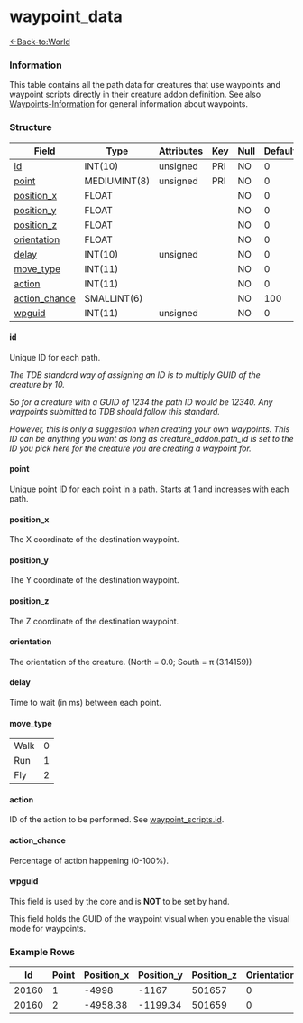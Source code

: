 # waypoint\_data

[<-Back-to:World](database-world.md)

### Information

This table contains all the path data for creatures that use waypoints and waypoint scripts directly in their creature addon definition. See also [Waypoints-Information](Waypoints-Information) for general information about waypoints.

### Structure

| Field                            | Type         | Attributes   | Key | Null | Default |
|----------------------------------|--------------|--------------|-----|------|---------|
| [id](#id)                        | INT(10)      | unsigned     | PRI | NO   | 0       |
| [point](#point)                  | MEDIUMINT(8) | unsigned     | PRI | NO   | 0       |
| [position\_x](#position_x)       | FLOAT        |              |     | NO   | 0       |
| [position\_y](#position_y)       | FLOAT        |              |     | NO   | 0       |
| [position\_z](#position_z)       | FLOAT        |              |     | NO   | 0       |
| [orientation](#orientation)      | FLOAT        |              |     | NO   | 0       |
| [delay](#delay)                  | INT(10)      | unsigned     |     | NO   | 0       |
| [move\_type](#move_type)         | INT(11)      |              |     | NO   | 0       |
| [action](#action)                | INT(11)      |              |     | NO   | 0       |
| [action\_chance](#action_chance) | SMALLINT(6)  |              |     | NO   | 100     |
| [wpguid](#wpguid)                | INT(11)      | unsigned     |     | NO   | 0       |

#### id

Unique ID for each path.

*The TDB standard way of assigning an ID is to multiply GUID of the creature by 10.*

*So for a creature with a GUID of 1234 the path ID would be 12340. Any waypoints submitted to TDB should follow this standard.*

*However, this is only a suggestion when creating your own waypoints. This ID can be anything you want as long as creature\_addon.path\_id is set to the ID you pick here for the creature you are creating a waypoint for.*

#### point

Unique point ID for each point in a path. Starts at 1 and increases with each path.

#### position\_x

The X coordinate of the destination waypoint.

#### position\_y

The Y coordinate of the destination waypoint.

#### position\_z

The Z coordinate of the destination waypoint.

#### orientation

The orientation of the creature. (North = 0.0; South = π (3.14159))

#### delay

Time to wait (in ms) between each point.

#### move\_type

|      |     |
|------|-----|
| Walk | 0   |
| Run  | 1   |
| Fly  | 2   |

#### action

ID of the action to be performed. See [waypoint\_scripts.id](waypoint_scripts).

#### action\_chance

Percentage of action happening (0-100%).

#### wpguid

This field is used by the core and is **NOT** to be set by hand.

This field holds the GUID of the waypoint visual when you enable the visual mode for waypoints.

### Example Rows

| Id    | Point | Position\_x | Position\_y | Position\_z | Orientation | Delay | Move\_type | Action | Action\_chance | wpguid |
|-------|-------|-------------|-------------|-------------|-------------|-------|------------|--------|----------------|--------|
| 20160 | 1     | -4998       | -1167       | 501657      | 0           | 10000 | 0          | 0      | 100            | 0      |
| 20160 | 2     | -4958.38    | -1199.34    | 501659      | 0           | 0     | 0          | 0      | 100            | 0      |


